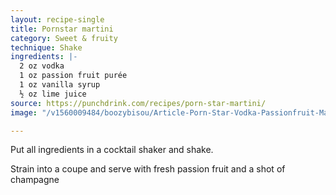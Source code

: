 ```yaml
---
layout: recipe-single
title: Pornstar martini
category: Sweet & fruity
technique: Shake
ingredients: |-
  2 oz vodka
  1 oz passion fruit purée
  1 oz vanilla syrup
  ½ oz lime juice
source: https://punchdrink.com/recipes/porn-star-martini/
image: "/v1560009484/boozybisou/Article-Porn-Star-Vodka-Passionfruit-Martini-Recipe-Giuseppe-Gonzalez-Suffolk-Arms-NYC.jpg"

---
```

Put all ingredients in a cocktail shaker and shake.

Strain into a coupe and serve with fresh passion fruit and a shot of champagne